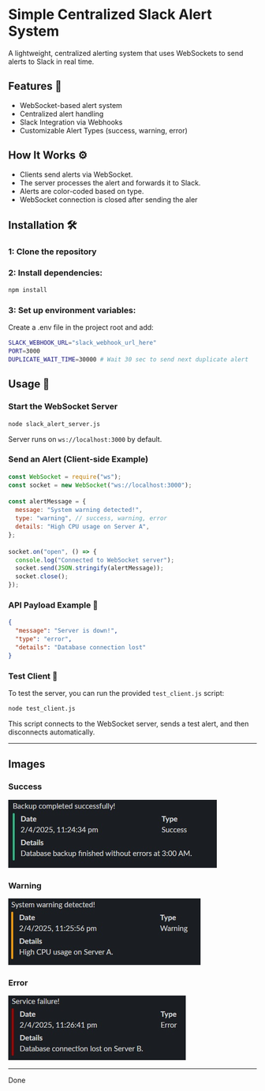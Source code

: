 # Simple Centralized Slack Alert System

A lightweight, centralized alerting system that uses WebSockets to send alerts to Slack in real time.

## Features 🚀

- WebSocket-based alert system
- Centralized alert handling
- Slack Integration via Webhooks
- Customizable Alert Types (success, warning, error)

## How It Works ⚙️

- Clients send alerts via WebSocket.
- The server processes the alert and forwards it to Slack.
- Alerts are color-coded based on type.
- WebSocket connection is closed after sending the aler

## Installation 🛠️

### 1: Clone the repository

### 2: Install dependencies:

```sh
npm install
```

### 3: Set up environment variables:

Create a .env file in the project root and add:

```sh
SLACK_WEBHOOK_URL="slack_webhook_url_here"
PORT=3000
DUPLICATE_WAIT_TIME=30000 # Wait 30 sec to send next duplicate alert
```

## Usage 🚦

### Start the WebSocket Server

```sh
node slack_alert_server.js
```

Server runs on `ws://localhost:3000` by default.

### Send an Alert (Client-side Example)

```js
const WebSocket = require("ws");
const socket = new WebSocket("ws://localhost:3000");

const alertMessage = {
  message: "System warning detected!",
  type: "warning", // success, warning, error
  details: "High CPU usage on Server A",
};

socket.on("open", () => {
  console.log("Connected to WebSocket server");
  socket.send(JSON.stringify(alertMessage));
  socket.close();
});
```

### API Payload Example 📩

```json
{
  "message": "Server is down!",
  "type": "error",
  "details": "Database connection lost"
}
```

### Test Client 🧪

To test the server, you can run the provided `test_client.js` script:

```sh
node test_client.js
```

This script connects to the WebSocket server, sends a test alert, and then disconnects automatically.

---

## Images
### Success
![Success](https://github.com/febeeh/simple-centralized-slack-alert-system/blob/main/images/success.jpg)
### Warning
![Warning](https://github.com/febeeh/simple-centralized-slack-alert-system/blob/main/images/warning.jpg)
### Error
![Error](https://github.com/febeeh/simple-centralized-slack-alert-system/blob/main/images/error.jpg)

---
Done
